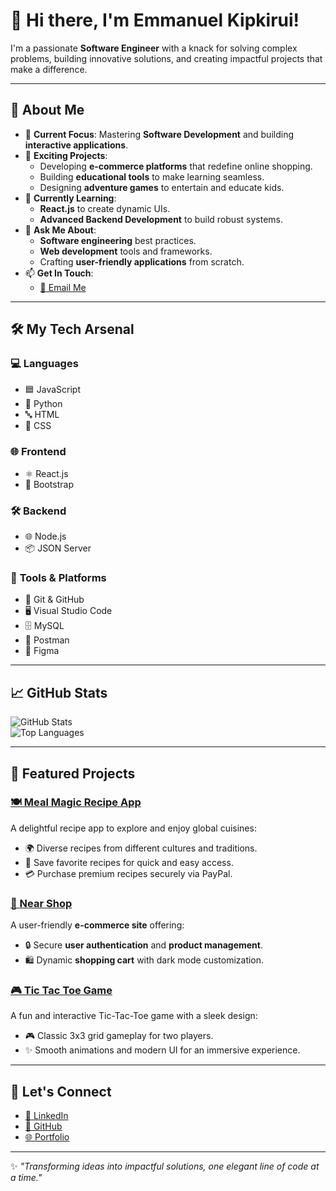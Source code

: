 # 👋 Hi there, I'm Emmanuel Kipkirui!  
I'm a passionate **Software Engineer** with a knack for solving complex problems, building innovative solutions, and creating impactful projects that make a difference.  

---

## 🚀 About Me  
- 🌟 **Current Focus**: Mastering **Software Development** and building **interactive applications**.  
- 🔭 **Exciting Projects**:  
  - Developing **e-commerce platforms** that redefine online shopping.  
  - Building **educational tools** to make learning seamless.  
  - Designing **adventure games** to entertain and educate kids.  
- 🌱 **Currently Learning**:  
  - **React.js** to create dynamic UIs.  
  - **Advanced Backend Development** to build robust systems.  
- 💬 **Ask Me About**:  
  - **Software engineering** best practices.  
  - **Web development** tools and frameworks.  
  - Crafting **user-friendly applications** from scratch.  
- 📫 **Get In Touch**:  
  - [📧 Email Me](mailto:erono036@gmail.com)  

---

## 🛠️ My Tech Arsenal  

### 💻 **Languages**  
- 🟦 JavaScript  
- 🐍 Python  
- 🔤 HTML  
- 🎨 CSS  

### 🌐 **Frontend**  
- ⚛️ React.js  
- 🎨 Bootstrap  

### 🛠️ **Backend**  
- 🌐 Node.js  
- 📦 JSON Server  

### 🧰 **Tools & Platforms**  
- 🌱 Git & GitHub  
- 🖥️ Visual Studio Code  
- 🗄️ MySQL  
- 📮 Postman  
- 🎨 Figma  

---

## 📈 GitHub Stats  

![GitHub Stats](https://github-readme-stats.vercel.app/api?username=emmanuelronoh&show_icons=true&theme=radical)  
![Top Languages](https://github-readme-stats.vercel.app/api/top-langs/?username=emmanuelronoh&layout=compact&theme=radical)  

---

## 🌟 Featured Projects  

### [🍽️ Meal Magic Recipe App](meal-magic-recipe-app.vercel.app)  
A delightful recipe app to explore and enjoy global cuisines:  
- 🌍 Diverse recipes from different cultures and traditions.  
- 📌 Save favorite recipes for quick and easy access.
- 💳 Purchase premium recipes securely via PayPal.  

### [🛒 Near Shop](https://e-commerce-website-kappa-snowy.vercel.app/)  
A user-friendly **e-commerce site** offering:  
- 🔒 Secure **user authentication** and **product management**.  
- 🛍️ Dynamic **shopping cart** with dark mode customization.  

### [🎮 Tic Tac Toe Game](react-game-sable.vercel.app)  
A fun and interactive Tic-Tac-Toe game with a sleek design:  
- 🎮 Classic 3x3 grid gameplay for two players. 
- ✨ Smooth animations and modern UI for an immersive experience. 

---

## 🔗 Let's Connect  

- [💼 LinkedIn](https://www.linkedin.com/in/emmanuel-kipkirui-9a4b8831a/)  
- [🐙 GitHub](https://github.com/emmanuelronoh)  
- [🌐 Portfolio](https://emmanuel-kipkirui-portfolio-brown.vercel.app/)  

---

✨ *"Transforming ideas into impactful solutions, one elegant line of code at a time."*  

